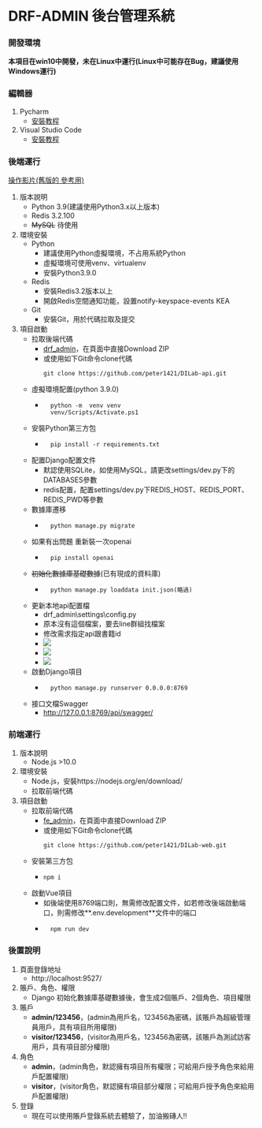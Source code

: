 # DRF-ADMIN 後台管理系統

### 開發環境
**本項目在win10中開發，未在Linux中運行(Linux中可能存在Bug，建議使用Windows運行)**

### 編輯器
1. Pycharm
    * [安裝教程](https://www.runoob.com/w3cnote/pycharm-windows-install.html)
2. Visual Studio Code
    * [安裝教程](https://blog.csdn.net/qq_34195507/article/details/94558862)

### 後端運行
[操作影片(舊版的 參考用)](https://drive.google.com/file/d/1R7ilOs6_h92KCHC8I-FpJSNTmU9JYaYz/view?usp=drive_link)
1. 版本說明
    * Python 3.9(建議使用Python3.x以上版本)
    * Redis 3.2.100
    * ~~MySQL~~ 待使用
2. 環境安裝
    * Python
        * 建議使用Python虛擬環境，不占用系統Python
        * 虛擬環境可使用venv、virtualenv
        * 安裝Python3.9.0
    * Redis
        * 安裝Redis3.2版本以上
        * 開啟Redis空間通知功能，設置notify-keyspace-events KEA
    * Git
        * 安裝Git，用於代碼拉取及提交
3. 項目啟動
    * 拉取後端代碼
        * [drf_admin](https://github.com/peter1421/drf_admin)，在頁面中直接Download ZIP
        * 或使用如下Git命令clone代碼
            ```shell
            git clone https://github.com/peter1421/DILab-api.git
            ```
    * 虛擬環境配置(python 3.9.0)
        * ```shell
            python -m  venv venv 
            venv/Scripts/Activate.ps1
            ```
    * 安裝Python第三方包
        * ```shell
            pip install -r requirements.txt
            ```
    * 配置Django配置文件
        * 默認使用SQLite，如使用MySQL，請更改settings/dev.py下的DATABASES參數
        * redis配置，配置settings/dev.py下REDIS_HOST、REDIS_PORT、REDIS_PWD等參數
    * 數據庫遷移
        * ```shell
            python manage.py migrate
            ```
    * 如果有出問題 重新裝一次openai
        * ```shell
            pip install openai
            ```
    * ~~初始化數據庫基礎數據~~(已有現成的資料庫)
        * ```shell
            python manage.py loaddata init.json(略過)
            ```
    * 更新本地api配置檔
      * drf_admin\settings\config.py
      * 原本沒有這個檔案，要去line群組找檔案
      * 修改需求指定api跟書籍id
      * ![](https://i.imgur.com/Tfg8GZG.png)
      * ![](https://i.imgur.com/ibQUq5J.png)
      * ![](https://i.imgur.com/Ah6aFe3.png)
    * 啟動Django項目
        * ```shell
            python manage.py runserver 0.0.0.0:8769
            ```
    * 接口文檔Swagger
        * http://127.0.0.1:8769/api/swagger/

### 前端運行
1. 版本說明
    * Node.js >10.0
2. 環境安裝
    * Node.js，安裝https://nodejs.org/en/download/
    * 拉取前端代碼
3. 項目啟動
    * 拉取前端代碼
        * [fe_admin](https://github.com/peter1421/fe_admin)，在頁面中直接Download ZIP
        * 或使用如下Git命令clone代碼
            ```shell
            git clone https://github.com/peter1421/DILab-web.git
            ```
    * 安裝第三方包
        * ```shell
          npm i  
            ```
    * 啟動Vue項目
        * 如後端使用8769端口則，無需修改配置文件，如若修改後端啟動端口，則需修改**.env.development**文件中的端口
        * ```shell
            npm run dev
            ```

### 後置說明
1. 頁面登錄地址
    * http://localhost:9527/
2. 賬戶、角色、權限
    * Django 初始化數據庫基礎數據後，會生成2個賬戶、2個角色、項目權限
3. 賬戶
    * **admin/123456**，(admin為用戶名，123456為密碼，該賬戶為超級管理員用戶，具有項目所用權限)
    * **visitor/123456**，(visitor為用戶名，123456為密碼，該賬戶為測試訪客用戶，具有項目部分權限)
4. 角色
    * **admin**，(admin角色，默認擁有項目所有權限；可給用戶授予角色來給用戶配置權限)
    * **visitor**，(visitor角色，默認擁有項目部分權限；可給用戶授予角色來給用戶配置權限)
5. 登錄
    * 現在可以使用賬戶登錄系統去體驗了，加油搬磚人!!
